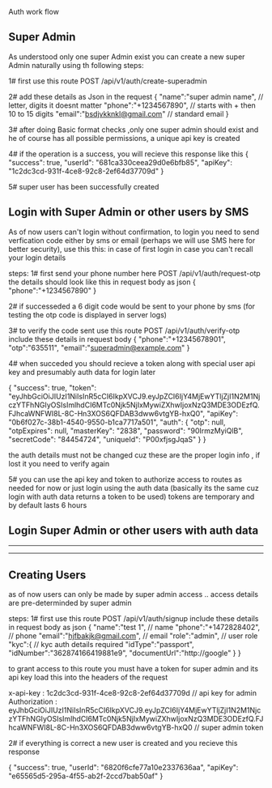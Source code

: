 Auth work flow

## Super Admin
As understood only one super Admin exist
you can create a new super Admin naturally using th following steps:

1# first use this route
POST  /api/v1/auth/create-superadmin

2# add these details as Json in the request
{
    "name":"super admin name",  // letter, digits it doesnt matter
    "phone":"+1234567890",   // starts with + then 10 to 15 digits
    "email":"bsdjvkknkl@gmail.com" // standard email
}

3# after doing Basic format checks ,only one super admin should exist and he of course has all possible permissions, a unique api key is created

4# if the operation is a success, you will recieve this response like this
{
    "success": true,
    "userId": "681ca330ceea29d0e6bfb85",
    "apiKey": "1c2dc3cd-931f-4ce8-92c8-2ef64d37709d"
}

5# super user has been successfully created

## Login with Super Admin or other users by SMS

As of now users can't login without confirmation, to login you need to send verfication code either by sms or email (perhaps we will use SMS here for better security), use this this:
in case of first login
in case you can't recall your login details

steps:
1#  first send your phone number here
POST  /api/v1/auth/request-otp
the details should look like this in request body as json
{
    "phone":"+1234567890"
}

2# if successeded a 6 digit code would be sent to your phone by sms (for testing the otp code is displayed in server logs)

3# to verify the code sent use this route
POST  /api/v1/auth/verify-otp
include these details in request body
{
    "phone":"+12345678901",
    "otp":"635511",
    "email":"superadmin@example.com"
}

4# when succeded you should recieve a token along with special user api key and presumably auth data for login later

{
    "success": true,
    "token": "eyJhbGciOiJIUzI1NiIsInR5cCI6IkpXVCJ9.eyJpZCI6IjY4MjEwYTljZjI1N2M1NjczYTFhNGIyOSIsImlhdCI6MTc0Njk5NjIxMywiZXhwIjoxNzQ3MDE3ODEzfQ.FJhcaWNFWI8L-8C-Hn3XOS6QFDAB3dww6vtgYB-hxQ0",
    "apiKey": "0b6f027c-38b1-4540-9550-b1ca7717a501",
    "auth": {
        "otp": null,
        "otpExpires": null,
        "masterKey": "2838",
        "password": "90IrmzMyiQlB",
        "secretCode": "84454724",
        "uniqueId": "P00xfjsgJqaS"
    }
}

the auth details must not be changed cuz these are the proper login info , if lost it you need to verify again

5# you can use the api key and token to authorize access to routes as needed for now or just login using the auth data 
(basically its the same cuz login with auth data returns a token to be used)
tokens are temporary and by default lasts 6 hours

## Login Super Admin or other users with auth data


----------------------------------
----------------------------------

## Creating Users

as of now users can only be made by super admin access .. 
access details are pre-determinded by super admin

steps:
1# first use this route
POST  /api/v1/auth/signup
include these details in request body as json
{
    "name":"test 1", // name
    "phone":"+1472828402", // phone
    "email":"hjfbakjk@gmail.com", // email
    "role":"admin", // user role
    "kyc":{ // kyc auth details required
        "idType":"passport",
        "idNumber":"362874166419881e9",
        "documentUrl":"http://google"
    }
}

to grant access to this route you must have a token for super admin and its api key
load this into the headers of the request

x-api-key : 1c2dc3cd-931f-4ce8-92c8-2ef64d37709d // api key for admin
Authorization : eyJhbGciOiJIUzI1NiIsInR5cCI6IkpXVCJ9.eyJpZCI6IjY4MjEwYTljZjI1N2M1NjczYTFhNGIyOSIsImlhdCI6MTc0Njk5NjIxMywiZXhwIjoxNzQ3MDE3ODEzfQ.FJhcaWNFWI8L-8C-Hn3XOS6QFDAB3dww6vtgYB-hxQ0 // super admin token

2# if everything is correct a new user is created and you recieve this response

{
    "success": true,
    "userId": "6820f6cfe77a10e2337636aa",
    "apiKey": "e65565d5-295a-4f55-ab2f-2ccd7bab50af"
}

